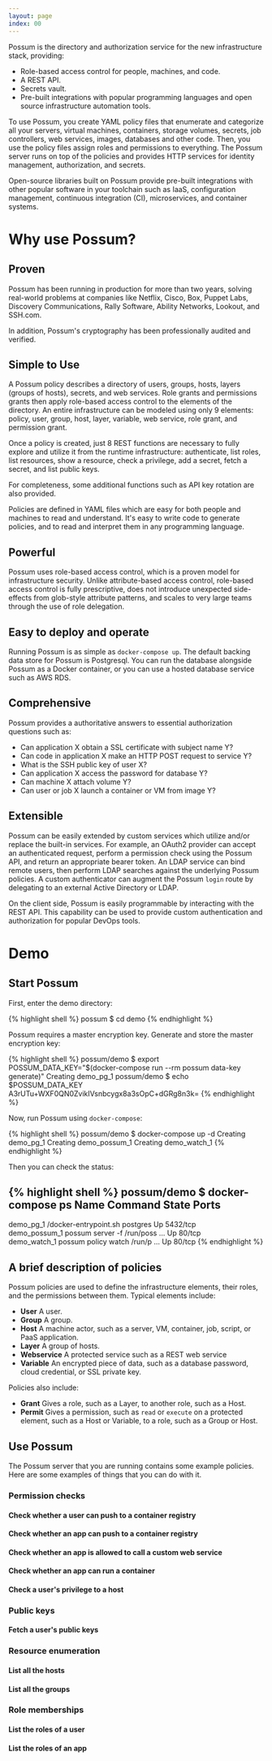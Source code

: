 ```yaml
---
layout: page
index: 00
---
```


Possum is the directory and authorization service for the new infrastructure stack, providing:

* Role-based access control for people, machines, and code.
* A REST API.
* Secrets vault.
* Pre-built integrations with popular programming languages and open source infrastructure automation tools.

To use Possum, you create YAML policy files that enumerate and categorize all your servers, virtual machines, containers, storage volumes, secrets, job controllers, web services, images, databases and other code. Then, you use the policy files assign roles and permissions to everything. The Possum server runs on top of the policies and provides HTTP services for identity management, authorization, and secrets.

Open-source libraries built on Possum provide pre-built integrations with other popular software in your toolchain such as IaaS, configuration management, continuous integration (CI), microservices, and container systems.

# Why use Possum?

## Proven

Possum has been running in production for more than two years, solving real-world problems at companies like Netflix, Cisco, Box, Puppet Labs, Discovery Communications, Rally Software, Ability Networks, Lookout, and SSH.com. 

In addition, Possum's cryptography has been professionally audited and verified.

## Simple to Use

A Possum policy describes a directory of users, groups, hosts, layers (groups of hosts), secrets, and web services. Role grants and permissions grants then apply role-based access control to the elements of the directory. An entire infrastructure can be modeled using only 9 elements: policy, user, group, host, layer, variable, web service, role grant, and permission grant. 

Once a policy is created, just 8 REST functions are necessary to fully explore and utilize it from the runtime infrastructure: authenticate, list roles, list resources, show a resource, check a privilege, add a secret, fetch a secret, and list public keys.

For completeness, some additional functions such as API key rotation are also provided.

Policies are defined in YAML files which are easy for both people and machines to read and understand. It's easy to write code to generate policies, and to read and interpret them in any programming language.

## Powerful

Possum uses role-based access control, which is a proven model for infrastructure security. Unlike attribute-based access control, role-based access control is fully prescriptive, does not introduce unexpected side-effects from glob-style attribute patterns, and scales to very large teams through the use of role delegation. 

## Easy to deploy and operate

Running Possum is as simple as `docker-compose up`. The default backing data store for Possum is Postgresql. You can run the database alongside Possum as a Docker container, or you can use a hosted database service such as AWS RDS.

## Comprehensive

Possum provides a authoritative answers to essential authorization questions such as:

* Can application X obtain a SSL certificate with subject name Y?
* Can code in application X make an HTTP POST request to service Y?
* What is the SSH public key of user X?
* Can application X access the password for database Y?
* Can machine X attach volume Y?
* Can user or job X launch a container or VM from image Y?

## Extensible

Possum can be easily extended by custom services which utilize and/or replace the built-in services. For example, an OAuth2 provider can accept an authenticated request, perform a permission check using the Possum API, and return an appropriate bearer token. An LDAP service can bind remote users, then perform LDAP searches against the underlying Possum policies. A custom authenticator can augment the Possum `login` route by delegating to an external Active Directory or LDAP. 

On the client side, Possum is easily programmable by interacting with the REST API. This capability can be used to provide custom authentication and authorization for popular DevOps tools.

# Demo

## Start Possum

First, enter the demo directory:

{% highlight shell %}
possum $ cd demo
{% endhighlight %}

Possum requires a master encryption key. Generate and store the master encryption key:

{% highlight shell %}
possum/demo $ export POSSUM_DATA_KEY="$(docker-compose run --rm possum data-key generate)"
Creating demo_pg_1
possum/demo $ echo $POSSUM_DATA_KEY
A3rUTu+WXF0QN0ZvikIVsnbcygx8a3sOpC+dGRg8n3k=
{% endhighlight %}

Now, run Possum using `docker-compose`:

{% highlight shell %}
possum/demo $ docker-compose up -d
Creating demo_pg_1
Creating demo_possum_1
Creating demo_watch_1
{% endhighlight %}

Then you can check the status:

{% highlight shell %}
possum/demo $ docker-compose ps
    Name                   Command               State                Ports              
----------------------------------------------------------------------------------------
demo_pg_1       /docker-entrypoint.sh postgres   Up       5432/tcp                       
demo_possum_1   possum server -f /run/poss ...   Up       80/tcp                         
demo_watch_1    possum policy watch /run/p ...   Up       80/tcp
{% endhighlight %}

## A brief description of policies

Possum policies are used to define the infrastructure elements, their roles, and the permissions between them. Typical elements include:

* **User** A user.
* **Group** A group.
* **Host** A machine actor, such as a server, VM, container, job, script, or PaaS application.
* **Layer** A group of hosts.
* **Webservice** A protected service such as a REST web service
* **Variable** An encrypted piece of data, such as a database password, cloud credential, or SSL private key.

Policies also include:

* **Grant** Gives a role, such as a Layer, to another role, such as a Host.
* **Permit** Gives a permission, such as `read` or `execute` on a protected element, such as a Host or Variable, to a role, such as a Group or Host.

## Use Possum

The Possum server that you are running contains some example policies. Here are some examples of things that you can do with it.

### Permission checks

#### Check whether a user can push to a container registry

#### Check whether an app can push to a container registry

#### Check whether an app is allowed to call a custom web service

#### Check whether an app can run a container

#### Check a user's privilege to a host

### Public keys

#### Fetch a user's public keys

### Resource enumeration

#### List all the hosts

#### List all the groups

### Role memberships

#### List the roles of a user

#### List the roles of an app
